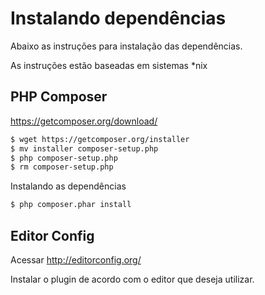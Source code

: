 # Instalando dependências

Abaixo as instruções para instalação das dependências.

As instruções estão baseadas em sistemas *nix

## PHP Composer

https://getcomposer.org/download/

```bash
$ wget https://getcomposer.org/installer
$ mv installer composer-setup.php
$ php composer-setup.php
$ rm composer-setup.php
```

Instalando as dependências
```bash
$ php composer.phar install
```

## Editor Config

Acessar http://editorconfig.org/

Instalar o plugin de acordo com o editor que deseja utilizar.

